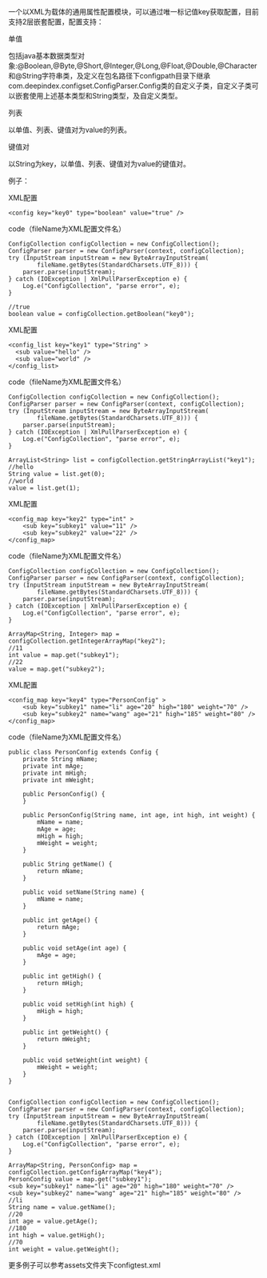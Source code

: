 一个以XML为载体的通用属性配置模块，可以通过唯一标记值key获取配置，目前支持2层嵌套配置，配置支持：

单值

包括java基本数据类型对象:@Boolean,@Byte,@Short,@Integer,@Long,@Float,@Double,@Character和@String字符串类，及定义在包名路径下configpath目录下继承com.deepindex.configset.ConfigParser.Config类的自定义子类，自定义子类可以嵌套使用上述基本类型和String类型，及自定义类型。

列表

以单值、列表、键值对为value的列表。

键值对

以String为key，以单值、列表、键值对为value的键值对。


例子：

XML配置

    <config key="key0" type="boolean" value="true" />

code（fileName为XML配置文件名）

    ConfigCollection configCollection = new ConfigCollection();
    ConfigParser parser = new ConfigParser(context, configCollection);
    try (InputStream inputStream = new ByteArrayInputStream(
            fileName.getBytes(StandardCharsets.UTF_8))) {
        parser.parse(inputStream);
    } catch (IOException | XmlPullParserException e) {
        Log.e("ConfigCollection", "parse error", e);
    }

    //true
    boolean value = configCollection.getBoolean("key0");


XML配置

    <config_list key="key1" type="String" >
      <sub value="hello" />
      <sub value="world" />
    </config_list>

code（fileName为XML配置文件名）

    ConfigCollection configCollection = new ConfigCollection();
    ConfigParser parser = new ConfigParser(context, configCollection);
    try (InputStream inputStream = new ByteArrayInputStream(
            fileName.getBytes(StandardCharsets.UTF_8))) {
        parser.parse(inputStream);
    } catch (IOException | XmlPullParserException e) {
        Log.e("ConfigCollection", "parse error", e);
    }

    ArrayList<String> list = configCollection.getStringArrayList("key1");
    //hello
    String value = list.get(0);
    //world
    value = list.get(1);

    
XML配置

    <config_map key="key2" type="int" >
        <sub key="subkey1" value="11" />
        <sub key="subkey2" value="22" />
    </config_map>

code（fileName为XML配置文件名）

    ConfigCollection configCollection = new ConfigCollection();
    ConfigParser parser = new ConfigParser(context, configCollection);
    try (InputStream inputStream = new ByteArrayInputStream(
            fileName.getBytes(StandardCharsets.UTF_8))) {
        parser.parse(inputStream);
    } catch (IOException | XmlPullParserException e) {
        Log.e("ConfigCollection", "parse error", e);
    }

    ArrayMap<String, Integer> map = configCollection.getIntegerArrayMap("key2");
    //11
    int value = map.get("subkey1");
    //22
    value = map.get("subkey2");


XML配置

    <config_map key="key4" type="PersonConfig" >
        <sub key="subkey1" name="li" age="20" high="180" weight="70" />
        <sub key="subkey2" name="wang" age="21" high="185" weight="80" />
    </config_map>

code（fileName为XML配置文件名）

	public class PersonConfig extends Config {
		private String mName;
		private int mAge;
		private int mHigh;
		private int mWeight;

		public PersonConfig() {
		}

		public PersonConfig(String name, int age, int high, int weight) {
			mName = name;
			mAge = age;
			mHigh = high;
			mWeight = weight;
		}

		public String getName() {
			return mName;
		}

		public void setName(String name) {
			mName = name;
		}

		public int getAge() {
			return mAge;
		}

		public void setAge(int age) {
			mAge = age;
		}

		public int getHigh() {
			return mHigh;
		}

		public void setHigh(int high) {
			mHigh = high;
		}

		public int getWeight() {
			return mWeight;
		}

		public void setWeight(int weight) {
			mWeight = weight;
		}
	}


    ConfigCollection configCollection = new ConfigCollection();
    ConfigParser parser = new ConfigParser(context, configCollection);
    try (InputStream inputStream = new ByteArrayInputStream(
            fileName.getBytes(StandardCharsets.UTF_8))) {
        parser.parse(inputStream);
    } catch (IOException | XmlPullParserException e) {
        Log.e("ConfigCollection", "parse error", e);
    }

    ArrayMap<String, PersonConfig> map = configCollection.getConfigArrayMap("key4");
    PersonConfig value = map.get("subkey1");
    <sub key="subkey1" name="li" age="20" high="180" weight="70" />
    <sub key="subkey2" name="wang" age="21" high="185" weight="80" />
    //li
    String name = value.getName();
    //20
    int age = value.getAge();
    //180
    int high = value.getHigh();
    //70
    int weight = value.getWeight();

更多例子可以参考assets文件夹下configtest.xml


